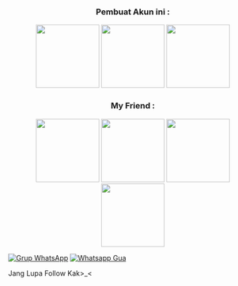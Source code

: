 <h3 align="center">Pembuat Akun ini :</h3>
<p align="center">
  <a href="https://github.com/imellChannX"><img src="https://github.com/imellChannX.png?size=128" height="128" width="128" /></a>
  <a href="https://github.com/FiraaChan"><img src="https://github.com/FiraaChan.png?size=128" height="128" width="128" /></a>
  <a href="https://github.com/Firaachanzz"><img src="https://github.com/Firaachanzz.png?size=128" height="128" width="128" /></a>
</p>

<h3 align="center">My Friend :</h3>
<p align="center">
<a href="https://github.com/hadiofc"><img src="https://github.com/hadiofc.png?size=128" height="128" width="128" /></a>
<a href="https://github.com/Blazetur"><img src="https://github.com/Blazetur.png?size=128" height="128" width="128" /></a>
<a href="https://github.com/Ramdaniofficial"><img src="https://github.com/Ramdaniofficial.png?size=128" height="128" width="128" /></a>
<a href="https://github.com/RiiKunz"><img src="https://github.com/RiiKunz.png?size=128" height="128" width="128" /></a>
</p>

[![Grup WhatsApp](https://img.shields.io/badge/WhatsApp%20Group%201-25D366?style=for-the-badge&logo=whatsapp&logoColor=white)](https://chat.whatsapp.com/EAMAuySd2Da3cUCYAvfVMQ)
[![Whatsapp Gua](https://img.shields.io/badge/WhatsApp%20GUA-25D366?style=for-the-badge&logo=whatsapp&logoColor=white)](https://wa.me/6283830815715/)



Jang Lupa Follow Kak>_<
